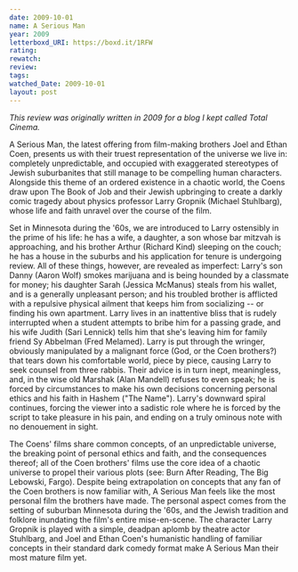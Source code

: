 ```yaml
---
date: 2009-10-01
name: A Serious Man
year: 2009
letterboxd_URI: https://boxd.it/1RFW
rating:
rewatch:
review:
tags:
watched_Date: 2009-10-01
layout: post
---
```


*This review was originally written in 2009 for a blog I kept called Total Cinema.*

A Serious Man, the latest offering from film-making brothers Joel and Ethan Coen, presents us with their truest representation of the universe we live in: completely unpredictable, and occupied with exaggerated stereotypes of Jewish suburbanites that still manage to be compelling human characters. Alongside this theme of an ordered existence in a chaotic world, the Coens draw upon The Book of Job and their Jewish upbringing to create a darkly comic tragedy about physics professor Larry Gropnik (Michael Stuhlbarg), whose life and faith unravel over the course of the film.

Set in Minnesota during the '60s, we are introduced to Larry ostensibly in the prime of his life: he has a wife, a daughter, a son whose bar mitzvah is approaching, and his brother Arthur (Richard Kind) sleeping on the couch; he has a house in the suburbs and his application for tenure is undergoing review. All of these things, however, are revealed as imperfect: Larry's son Danny (Aaron Wolf) smokes marijuana and is being hounded by a classmate for money; his daughter Sarah (Jessica McManus) steals from his wallet, and is a generally unpleasant person; and his troubled brother is afflicted with a repulsive physical ailment that keeps him from socializing -- or finding his own apartment. Larry lives in an inattentive bliss that is rudely interrupted when a student attempts to bribe him for a passing grade, and his wife Judith (Sari Lennick) tells him that she's leaving him for family friend Sy Abbelman (Fred Melamed). Larry is put through the wringer, obviously manipulated by a malignant force (God, or the Coen brothers?) that tears down his comfortable world, piece by piece, causing Larry to seek counsel from three rabbis. Their advice is in turn inept, meaningless, and, in the wise old Marshak (Alan Mandell) refuses to even speak; he is forced by circumstances to make his own decisions concerning personal ethics and his faith in Hashem ("The Name"). Larry's downward spiral continues, forcing the viewer into a sadistic role where he is forced by the script to take pleasure in his pain, and ending on a truly ominous note with no denouement in sight.

The Coens' films share common concepts, of an unpredictable universe, the breaking point of personal ethics and faith, and the consequences thereof; all of the Coen brothers' films use the core idea of a chaotic universe to propel their various plots (see: Burn After Reading, The Big Lebowski, Fargo). Despite being extrapolation on concepts that any fan of the Coen brothers is now familiar with, A Serious Man feels like the most personal film the brothers have made. The personal aspect comes from the setting of suburban Minnesota during the '60s, and the Jewish tradition and folklore inundating the film's entire mise-en-scene. The character Larry Gropnik is played with a simple, deadpan aplomb by theatre actor Stuhlbarg, and Joel and Ethan Coen's humanistic handling of familiar concepts in their standard dark comedy format make A Serious Man their most mature film yet.
